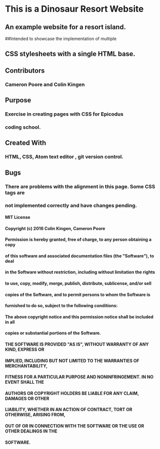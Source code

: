 # This is a Dinosaur Resort Website

## An example website for a resort island.
##Intended to showcase the implementation of multiple
## CSS stylesheets with a single HTML base.

## Contributors
### Cameron Poore and Colin Kingen

## Purpose
### Exercise in creating pages with CSS for Epicodus
### coding school.

## Created With
### HTML, CSS, Atom text editor , git version control.

## Bugs
### There are problems with the alignment in this page. Some CSS tags are
### not implemented correctly and have changes pending.

#### MIT License

#### Copyright (c) 2016 Colin Kingen, Cameron Poore

#### Permission is hereby granted, free of charge, to any person obtaining a copy
#### of this software and associated documentation files (the "Software"), to deal
#### in the Software without restriction, including without limitation the rights
#### to use, copy, modify, merge, publish, distribute, sublicense, and/or sell
#### copies of the Software, and to permit persons to whom the Software is
#### furnished to do so, subject to the following conditions:

#### The above copyright notice and this permission notice shall be included in all
#### copies or substantial portions of the Software.

#### THE SOFTWARE IS PROVIDED "AS IS", WITHOUT WARRANTY OF ANY KIND, EXPRESS OR
#### IMPLIED, INCLUDING BUT NOT LIMITED TO THE WARRANTIES OF MERCHANTABILITY,
#### FITNESS FOR A PARTICULAR PURPOSE AND NONINFRINGEMENT. IN NO EVENT SHALL THE
#### AUTHORS OR COPYRIGHT HOLDERS BE LIABLE FOR ANY CLAIM, DAMAGES OR OTHER
#### LIABILITY, WHETHER IN AN ACTION OF CONTRACT, TORT OR OTHERWISE, ARISING FROM,
#### OUT OF OR IN CONNECTION WITH THE SOFTWARE OR THE USE OR OTHER DEALINGS IN THE
#### SOFTWARE.
